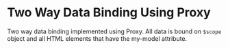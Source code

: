 Two Way Data Binding Using Proxy
================================

Two way data binding implemented using Proxy. All data is bound on `$scope` object and all HTML elements that have the my-model attribute.